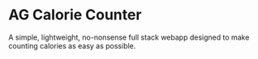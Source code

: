 # AG Calorie Counter

A simple, lightweight, no-nonsense full stack webapp designed to make counting calories as easy as possible.
